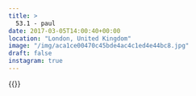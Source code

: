 ```yaml
---
title: >
  53.1 - paul
date: 2017-03-05T14:00:40+00:00
location: "London, United Kingdom"
image: "/img/aca1ce00470c45bde4ac4c1ed4e44bc8.jpg"
draft: false
instagram: true
---
```


{{<photo src="/img/aca1ce00470c45bde4ac4c1ed4e44bc8.jpg">}}
